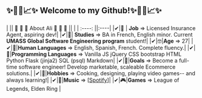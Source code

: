 ﻿
## ✨📌📍📈✨ Welcome to my Github!✨📌📍📈✨



<!-- 🎆About Me🎆
----------------->

|    || 🎀 🎀 🎀 About Ali 🎀 🎀 🎀 ||   |
|          :----: ||:----|
|✔|🤑 | **Job**  => Licensed Insurance Agent, aspiring dev!|
|✔|🧐| **Studies** => BA in French, English minor. Current **UMASS Global Software Engineering program** student!|
|✔|🤓|**Age** => 27|
|✔|👻|**Human Languages** => English, Spanish, French. Complete fluency.|
|✔|👾|**Programming Languages** => Vanilla JS jQuery CSS bootstrap HTML Python Flask (jinja2) SQL (psql) Markdown|
|✔|🥅|**Goals** => Become a full-time software engineer! Develop marketable, scaleable Ecommerce solutions.|
|✔|🧩|**Hobbies** => Cooking, designing, playing video games-- and always learning!|
|✔|🎵|**Music** => [[Spotify](https://open.spotify.com/user/woodenchimp?si=cc55d2e714184924)]|
|✔|🎮|**Games** => League of Legends, Elden Ring   |


<!--- 🤑 **Job** > Licensed Insurance Agent, aspiring dev!
- 🧐 **Studies** > BA in French, English minor. Current UMASS Global Software Engineering program student!
- 🤓 **Age** > 27
- 👻 **Human Languages** > English, Spanish, French. Complete fluency.
- 👾 **Programming Languages** > Vanilla JS jQuery CSS bootstrap HTML Python Flask (jinja2) SQL (psql) Markdown
- 🥅 **Goals** > Become a full-time software engineer! Develop marketable, scaleable Ecommerce solutions.
- 🧩 **Hobbies** > Cooking, designing, playing video games-- and always learning!
- 🎵 **Music** > [[Spotify](https://open.spotify.com/user/woodenchimp?si=cc55d2e714184924)]
- 🎮 **Games** > League of Legends, Elden Ring-->